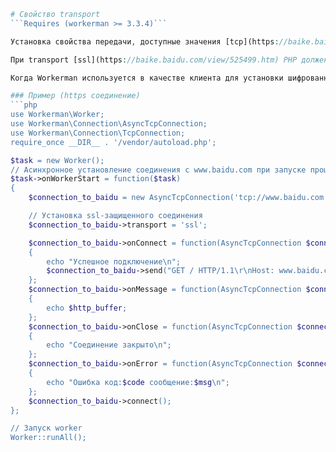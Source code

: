 ```php
# Свойство transport
```Requires (workerman >= 3.3.4)```

Установка свойства передачи, доступные значения [tcp](https://baike.baidu.com/subview/32754/8048820.htm) и [ssl](https://baike.baidu.com/view/525499.htm), по умолчанию tcp.

При transport [ssl](https://baike.baidu.com/view/525499.htm) PHP должен иметь установленное [openssl расширение](https://php.net/manual/zh/book.openssl.php).

Когда Workerman используется в качестве клиента для установки шифрованного ssl-соединения с сервером (https-соединение, wss-соединение и т.д.), установите эту опцию как `ssl`, как показано в примере ниже.

### Пример (https соединение)
```php
use Workerman\Worker;
use Workerman\Connection\AsyncTcpConnection;
use Workerman\Connection\TcpConnection;
require_once __DIR__ . '/vendor/autoload.php';

$task = new Worker();
// Асинхронное установление соединения с www.baidu.com при запуске процесса и отправка запроса на получение данных
$task->onWorkerStart = function($task)
{
    $connection_to_baidu = new AsyncTcpConnection('tcp://www.baidu.com:443');

    // Установка ssl-защищенного соединения
    $connection_to_baidu->transport = 'ssl';

    $connection_to_baidu->onConnect = function(AsyncTcpConnection $connection_to_baidu)
    {
        echo "Успешное подключение\n";
        $connection_to_baidu->send("GET / HTTP/1.1\r\nHost: www.baidu.com\r\nConnection: keep-alive\r\n\r\n");
    };
    $connection_to_baidu->onMessage = function(AsyncTcpConnection $connection_to_baidu, $http_buffer)
    {
        echo $http_buffer;
    };
    $connection_to_baidu->onClose = function(AsyncTcpConnection $connection_to_baidu)
    {
        echo "Соединение закрыто\n";
    };
    $connection_to_baidu->onError = function(AsyncTcpConnection $connection_to_baidu, $code, $msg)
    {
        echo "Ошибка код:$code сообщение:$msg\n";
    };
    $connection_to_baidu->connect();
};

// Запуск worker
Worker::runAll();
```
